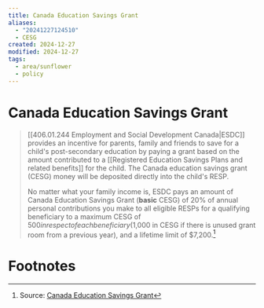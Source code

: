 ```yaml
---
title: Canada Education Savings Grant
aliases:
  - "20241227124510"
  - CESG
created: 2024-12-27
modified: 2024-12-27
tags:
  - area/sunflower
  - policy
---
```

# Canada Education Savings Grant
>[[406.01.244 Employment and Social Development Canada|ESDC]] provides an incentive for parents, family and friends to save for a child's post-secondary education by paying a grant based on the amount contributed to a [[Registered Education Savings Plans and related benefits]] for the child. The Canada education savings grant (CESG) money will be deposited directly into the child's RESP.
>
> No matter what your family income is, ESDC pays an amount of Canada Education Savings Grant (**basic** CESG) of 20% of annual personal contributions you make to all eligible RESPs for a qualifying beneficiary to a maximum CESG of $500 in respect of each beneficiary ($1,000 in CESG if there is unused grant room from a previous year), and a lifetime limit of $7,200.[^1]
# Footnotes

[^1]: Source: [Canada Education Savings Grant](https://www.canada.ca/en/revenue-agency/services/tax/individuals/topics/registered-education-savings-plans-resps/canada-education-savings-programs-cesp/canada-education-savings-grant-cesg.html)

